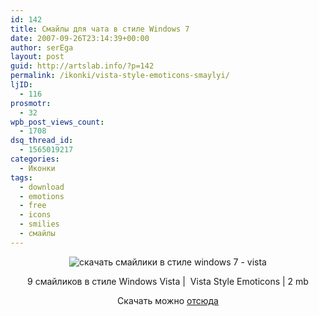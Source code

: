 ```yaml
---
id: 142
title: Смайлы для чата в стиле Windows 7
date: 2007-09-26T23:14:39+00:00
author: serEga
layout: post
guid: http://artslab.info/?p=142
permalink: /ikonki/vista-style-emoticons-smaylyi/
ljID:
  - 116
prosmotr:
  - 32
wpb_post_views_count:
  - 1708
dsq_thread_id:
  - 1565019217
categories:
  - Иконки
tags:
  - download
  - emotions
  - free
  - icons
  - smilies
  - смайлы
---
```

<center>
  <img src="http://artslab.info/wp-content/uploads/smiles_vista_style.jpg" border="0" alt="скачать смайлики в стиле windows 7 - vista" />
</center>

<p align="center">
  9 смайликов в стиле Windows Vista |  Vista Style Emoticons | 2 mb
</p>

<p align="center">
  Скачать можно <a title="download" href="http://www.iconarchive.com/category/avatar/vista-style-emoticons-icons-by-icons-land.html" target="_blank">отсюда</a>
</p>